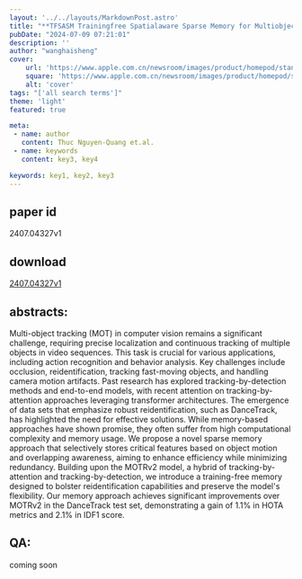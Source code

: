 ```yaml
---
layout: '../../layouts/MarkdownPost.astro'
title: "**TFSASM Trainingfree Spatialaware Sparse Memory for Multiobject Tracking**"
pubDate: "2024-07-09 07:21:01"
description: ''
author: "wanghaisheng"
cover:
    url: 'https://www.apple.com.cn/newsroom/images/product/homepod/standard/Apple-HomePod-hero-230118_big.jpg.large_2x.jpg'
    square: 'https://www.apple.com.cn/newsroom/images/product/homepod/standard/Apple-HomePod-hero-230118_big.jpg.large_2x.jpg'
    alt: 'cover'
tags: "['all search terms']" 
theme: 'light'
featured: true

meta:
 - name: author
   content: Thuc Nguyen-Quang et.al.
 - name: keywords
   content: key3, key4

keywords: key1, key2, key3
---
```


## paper id
2407.04327v1
## download
[2407.04327v1](http://arxiv.org/abs/2407.04327v1)
## abstracts:
Multi-object tracking (MOT) in computer vision remains a significant challenge, requiring precise localization and continuous tracking of multiple objects in video sequences. This task is crucial for various applications, including action recognition and behavior analysis. Key challenges include occlusion, reidentification, tracking fast-moving objects, and handling camera motion artifacts. Past research has explored tracking-by-detection methods and end-to-end models, with recent attention on tracking-by-attention approaches leveraging transformer architectures. The emergence of data sets that emphasize robust reidentification, such as DanceTrack, has highlighted the need for effective solutions. While memory-based approaches have shown promise, they often suffer from high computational complexity and memory usage. We propose a novel sparse memory approach that selectively stores critical features based on object motion and overlapping awareness, aiming to enhance efficiency while minimizing redundancy. Building upon the MOTRv2 model, a hybrid of tracking-by-attention and tracking-by-detection, we introduce a training-free memory designed to bolster reidentification capabilities and preserve the model's flexibility. Our memory approach achieves significant improvements over MOTRv2 in the DanceTrack test set, demonstrating a gain of 1.1\% in HOTA metrics and 2.1\% in IDF1 score.
## QA:
coming soon
